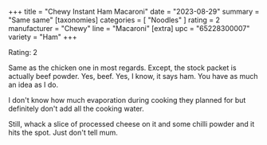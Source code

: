 +++
title = "Chewy Instant Ham Macaroni"
date = "2023-08-29"
summary = "Same same"
[taxonomies]
categories = [ "Noodles" ]
rating = 2
manufacturer = "Chewy"
line = "Macaroni"
[extra]
upc = "65228300007"
variety = "Ham"
+++

Rating: 2

Same as the chicken one in most regards.
Except, the stock packet is actually beef powder.
Yes, beef.
Yes, I know, it says ham.
You have as much an idea as I do.

I don't know how much evaporation during cooking they planned for but definitely don't add all the cooking water.

Still, whack a slice of processed cheese on it and some chilli powder and it hits the spot.
Just don't tell mum.
